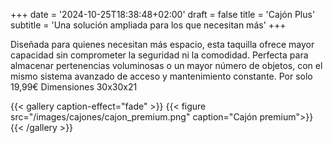 +++
date = '2024-10-25T18:38:48+02:00'
draft = false
title = 'Cajón Plus'
subtitle = 'Una solución ampliada para los que necesitan más'
+++

Diseñada para quienes necesitan más espacio, esta taquilla ofrece mayor capacidad sin comprometer la seguridad ni la comodidad. Perfecta para almacenar pertenencias voluminosas o un mayor número de objetos, con el mismo sistema avanzado de acceso y mantenimiento constante. Por solo 19,99€ Dimensiones 30x30x21


{{< gallery caption-effect="fade" >}}
  {{< figure src="/images/cajones/cajon_premium.png" caption="Cajón premium">}}
{{< /gallery >}}